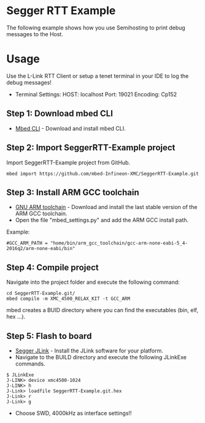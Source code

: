 # Segger RTT Example

The following example shows how you use Semihosting to print debug messages to the Host.

# Usage
Use the L-Link RTT Client or setup a tenet terminal in your IDE to log the debug messages!

* Terminal Settings:
HOST:     localhost
Port:     19021
Encoding: Cp152

## Step 1: Download mbed CLI

* [Mbed CLI](https://docs.mbed.com/docs/mbed-os-handbook/en/latest/dev_tools/cli/#installing-mbed-cli) - Download and install mbed CLI.

## Step 2: Import SeggerRTT-Example project

Import SeggerRTT-Example project from GitHub.

```
mbed import https://github.com/mbed-Infineon-XMC/SeggerRTT-Example.git
```

## Step 3: Install ARM GCC toolchain

* [GNU ARM toolchain](https://launchpad.net/gcc-arm-embedded) - Download and install the last stable version of the ARM GCC toolchain.
* Open the file "mbed_settings.py" and add the ARM GCC install path.

Example:
```
#GCC_ARM_PATH = "home/bin/arm_gcc_toolchain/gcc-arm-none-eabi-5_4-2016q2/arm-none-eabi/bin"
```
## Step 4: Compile project

Navigate into the project folder and execute the following command:
```
cd SeggerRTT-Example.git/
mbed compile -m XMC_4500_RELAX_KIT -t GCC_ARM
```
mbed creates a BUID directory where you can find the executables (bin, elf, hex ...).

## Step 5: Flash to board

* [Segger JLink](https://www.segger.com/downloads/jlink) - Install the JLink software for your platform.
* Navigate to the BUILD directory and execute the following JLinkExe commands.
```
$ JLinkExe
J-LINK> device xmc4500-1024
J-LINK> h
J-Link> loadfile SeggerRTT-Example.git.hex
J-Link> r
J-Link> g
```
* Choose SWD, 4000kHz as interface settings!!
